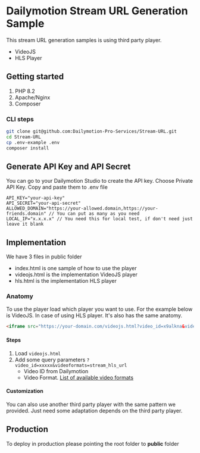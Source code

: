 # Dailymotion Stream URL Generation Sample

This stream URL generation samples is using third party player.

- VideoJS
- HLS Player

## Getting started

1. PHP 8.2
2. Apache/Nginx
3. Composer

### CLI steps

```bash
git clone git@github.com:Dailymotion-Pro-Services/Stream-URL.git
cd Stream-URL
cp .env-example .env
composer install
```

## Generate API Key and API Secret

You can go to your Dailymotion Studio to create the API key. Choose Private API Key. Copy and paste them to .env file

```
API_KEY="your-api-key"
API_SECRET="your-api-secret"
ALLOWED_DOMAIN="https://your-allowed.domain,https://your-friends.domain" // You can put as many as you need
LOCAL_IP="x.x.x.x" // You need this for local test, if don't need just leave it blank
```

## Implementation

We have 3 files in public folder

- index.html is one sample of how to use the player
- videojs.html is the implementation VideoJS player
- hls.html is the implementation HLS player

### Anatomy

To use the player load which player you want to use. For the example below is VideoJS. In case of using HLS player. It's also has the same anatomy. 

```html
<iframe src="https://your-domain.com/videojs.html?video_id=x9alkna&videoformats=stream_h264_hq_url" title="Stream URL Video" allow="autoplay; fullscreen"></iframe>
```

#### Steps
1. Load `videojs.html`
2. Add some query parameters `?video_id=xxxxx&videoformats=stream_hls_url`
   - Video ID from Dailymotion
   - Video Format. [List of available video formats](https://developers.dailymotion.com/guides/generate-stream-urls/#hls-manifests)

#### Customization

You can also use another third party player with the same pattern we provided. Just need some adaptation depends on the third party player.

## Production

To deploy in production please pointing the root folder to **public** folder
